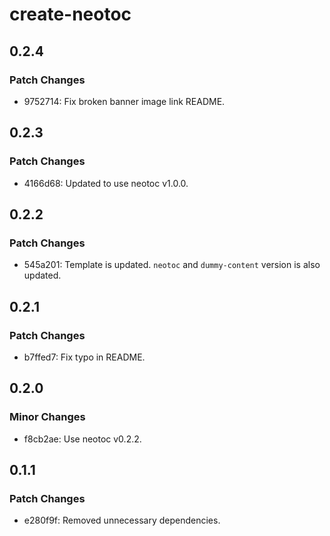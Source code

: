 # create-neotoc

## 0.2.4

### Patch Changes

- 9752714: Fix broken banner image link README.

## 0.2.3

### Patch Changes

- 4166d68: Updated to use neotoc v1.0.0.

## 0.2.2

### Patch Changes

- 545a201: Template is updated. `neotoc` and `dummy-content` version is also updated.

## 0.2.1

### Patch Changes

- b7ffed7: Fix typo in README.

## 0.2.0

### Minor Changes

- f8cb2ae: Use neotoc v0.2.2.

## 0.1.1

### Patch Changes

- e280f9f: Removed unnecessary dependencies.
